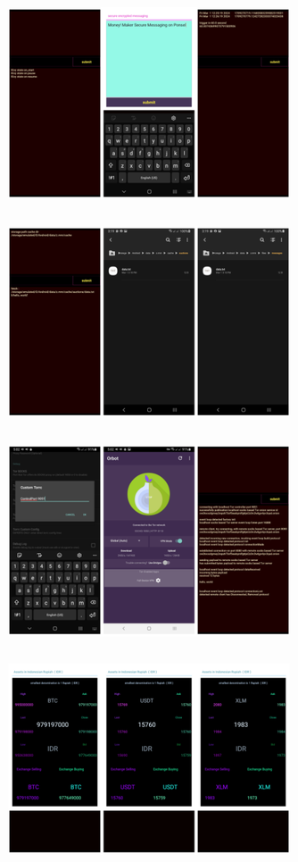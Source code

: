![_MM_Messaging_UI_](_MM_v0.11.0_.png)


<br />


![_MM_file_cache_storage_](_MM_v0.22.0_.png)



<br />


![_MM_hidden_service_id_](_MM_v0.33.0_.png)



<br />


![_MM_Listing_eCash_](_MM_OHLC_.png)
